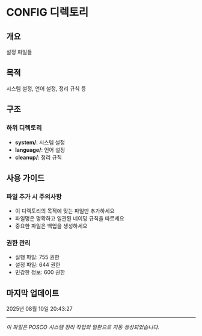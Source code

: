 # CONFIG 디렉토리

## 개요
설정 파일들

## 목적
시스템 설정, 언어 설정, 정리 규칙 등

## 구조

### 하위 디렉토리

- **system/**: 시스템 설정
- **language/**: 언어 설정
- **cleanup/**: 정리 규칙

## 사용 가이드

### 파일 추가 시 주의사항
- 이 디렉토리의 목적에 맞는 파일만 추가하세요
- 파일명은 명확하고 일관된 네이밍 규칙을 따르세요
- 중요한 파일은 백업을 생성하세요

### 권한 관리
- 실행 파일: 755 권한
- 설정 파일: 644 권한
- 민감한 정보: 600 권한

## 마지막 업데이트
2025년 08월 10일 20:43:27

---
*이 파일은 POSCO 시스템 정리 작업의 일환으로 자동 생성되었습니다.*

